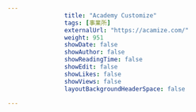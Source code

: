 ---
                title: "Academy Customize"
                tags: [事業所]
                externalUrl: "https://acamize.com/"
                weight: 951
                showDate: false
                showAuthor: false
                showReadingTime: false
                showEdit: false
                showLikes: false
                showViews: false
                layoutBackgroundHeaderSpace: false
                ---

